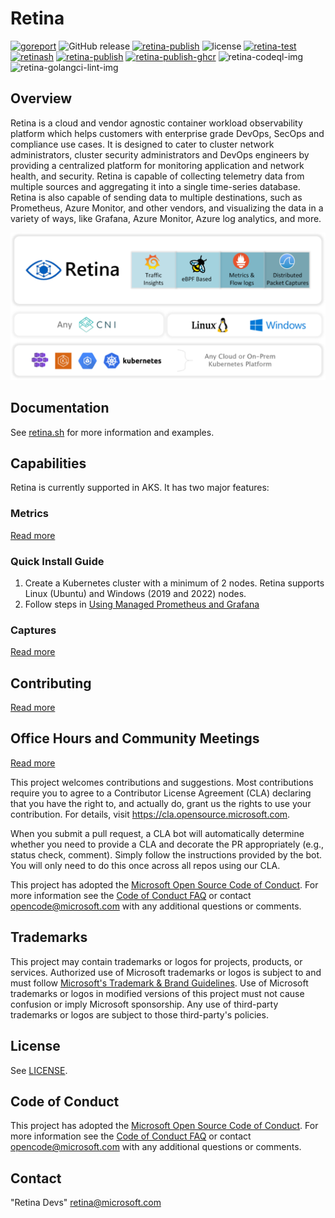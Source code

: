 # Retina

[![goreport][goreport-img]][goreport] ![GitHub release][release-img] [![retina-publish][godoc-badge]][godoc] ![license] [![retina-test][retina-test-image-badge]][retina-test-image] [![retinash][retinash-badge]][retinash] [![retina-publish][retina-publish-badge]][retina-publish] [![retina-publish-ghcr][retina-publish-ghcr-badge]][retina-publish-ghcr] ![retina-codeql-img][retina-codeql-badge] ![retina-golangci-lint-img][retina-golangci-lint-badge]

## Overview

Retina is a cloud and vendor agnostic container workload observability platform which helps customers with enterprise grade DevOps, SecOps and compliance use cases. It is designed to cater to cluster network administrators, cluster security administrators and DevOps engineers by providing a centralized platform for monitoring application and network health, and security. Retina is capable of collecting telemetry data from multiple sources and aggregating it into a single time-series database. Retina is also capable of sending data to multiple destinations, such as Prometheus, Azure Monitor, and other vendors, and visualizing the data in a variety of ways, like Grafana, Azure Monitor, Azure log analytics, and more.

![Retina features](/site/static/img/retina-features.png)

## Documentation

See [retina.sh](http://retina.sh) for more information and examples.

## Capabilities

Retina is currently supported in AKS. It has two major features:

### Metrics

[Read more](https://retina.sh/docs/metrics/modes)

### Quick Install Guide

1. Create a Kubernetes cluster with a minimum of 2 nodes. Retina supports Linux (Ubuntu) and Windows (2019 and 2022) nodes.
2. Follow steps in [Using Managed Prometheus and Grafana](https://retina.sh/docs/installation/prometheus-azure-managed)

### Captures

[Read more](https://retina.sh/docs/captures)

## Contributing

[Read more](https://retina.sh/docs/contributing)

## Office Hours and Community Meetings

[Read more](https://retina.sh/docs/contributing/#office-hours-and-community-meetings)

This project welcomes contributions and suggestions.  Most contributions require you to agree to a
Contributor License Agreement (CLA) declaring that you have the right to, and actually do, grant us
the rights to use your contribution. For details, visit <https://cla.opensource.microsoft.com>.

When you submit a pull request, a CLA bot will automatically determine whether you need to provide
a CLA and decorate the PR appropriately (e.g., status check, comment). Simply follow the instructions
provided by the bot. You will only need to do this once across all repos using our CLA.

This project has adopted the [Microsoft Open Source Code of Conduct](https://opensource.microsoft.com/codeofconduct/).
For more information see the [Code of Conduct FAQ](https://opensource.microsoft.com/codeofconduct/faq/) or
contact [opencode@microsoft.com](mailto:opencode@microsoft.com) with any additional questions or comments.

## Trademarks

This project may contain trademarks or logos for projects, products, or services. Authorized use of Microsoft
trademarks or logos is subject to and must follow [Microsoft's Trademark & Brand Guidelines](https://www.microsoft.com/en-us/legal/intellectualproperty/trademarks/usage/general).
Use of Microsoft trademarks or logos in modified versions of this project must not cause confusion or imply Microsoft sponsorship.
Any use of third-party trademarks or logos are subject to those third-party's policies.

## License

See [LICENSE](LICENSE).

## Code of Conduct

This project has adopted the [Microsoft Open Source Code of Conduct](https://opensource.microsoft.com/codeofconduct/). For more information see the [Code of Conduct FAQ](https://opensource.microsoft.com/codeofconduct/faq/) or contact [opencode@microsoft.com](mailto:opencode@microsoft.com) with any additional questions or comments.

## Contact

"Retina Devs" <retina@microsoft.com>

[goreport-img]: https://goreportcard.com/badge/github.com/microsoft/retina
[goreport]: https://goreportcard.com/report/github.com/microsoft/retina
[godoc]: https://godoc.org/github.com/microsoft/retina
[godoc-badge]: https://godoc.org/github.com/microsoft/retina?status.svg
[release-img]: https://img.shields.io/github/v/release/microsoft/retina.svg
[license]: https://img.shields.io/badge/license-MIT-blue?link=https%3A%2F%2Fgithub.com%2Fmicrosoft%2Fretina%2Fblob%2Fmain%2FLICENSE
[retina-test-image-badge]: https://github.com/microsoft/retina/actions/workflows/test.yaml/badge.svg?branch=main
[retina-test-image]: https://github.com/microsoft/retina/actions/workflows/test.yaml?query=branch%3Amain
[retinash-badge]: https://github.com/microsoft/retina/actions/workflows/docs.yaml/badge.svg?branch=main
[retinash]: https://retina.sh/
[retina-publish-badge]: https://github.com/microsoft/retina/actions/workflows/images.yaml/badge.svg?branch=main
[retina-publish]: https://github.com/microsoft/retina/actions/workflows/images.yaml?query=branch%3Amain
[retina-publish-ghcr-badge]: https://github.com/microsoft/retina/actions/workflows/images-ghcr.yaml/badge.svg?branch=main
[retina-publish-ghcr]: https://github.com/microsoft/retina/actions/workflows/images-ghcr.yaml?query=branch%3Amain
[retina-codeql-badge]: https://github.com/microsoft/retina/actions/workflows/codeql.yaml/badge.svg?branch=main
[retina-golangci-lint-badge]: https://github.com/microsoft/retina/actions/workflows/golangci-lint.yaml/badge.svg?branch=main
